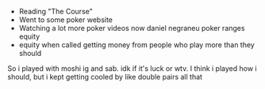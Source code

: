 - Reading "The Course"
- Went to some poker website
- Watching a lot more poker videos now
daniel negraneu
poker ranges
equity
 - equity when called
getting money from people who play more than they should


So i played with moshi ig and sab. idk if it's luck or wtv. I think i played how i should, but i kept getting cooled by like double pairs all that 

